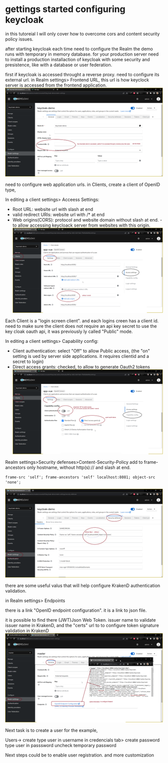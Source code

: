 # gettings started configuring keycloak

in this tutoreial I will only cover how to overcome cors and content security policy issues.

after starting keycloak each time need to configure the Realm
the demo runs with temporary in memory database. for your production server need to install a production installaction of keycloak with some security and presistence, like with a database or user federation.


first if keycloak is accessed throught a reverse proxy. need to configure its external url.
in Realm settings> Frontend URL, this url is how keyclock server is accessed from the frontend application.
![](config1.png)


need to configure web application urls.
in Clients, create a client of OpenID type,  

In editing a client settings> Acceess Settings:
 - Root URL: website url with slash at end
 - valid redirect URIs: website url with /* at end
 - Web origins(CORS): protocol and website domain without slash at end. - to allow accessing keycloack server from websites with this origin.
![](config2.png)


Each Client is a "login screen client". and each logins creen has a client id. need to make sure the client does not require an api key secret to use the key cloak oauth api, it was previously ly called "Public" mode.

In editing a client settings> Capability config:
 - Client authentication: select "Off" to allow Public access, (the "on" setting is ued by server side applications. it requires clientid and a secret to login)
 - Direct access grants: checked, to allow to generate Oauth2 tokens
![](config3.png)

Realm settings>Security defenses>Content-Security-Policy
add to frame-ancestors only hostname, without http(s):// and slash at end.

```text
frame-src 'self'; frame-ancestors 'self' localhost:8081; object-src 'none';
```
![](config4.png)

there are some useful valus that will help configure KrakenD authentication validation.

in Realm settings> Endpoints

there is a link "OpenID endpoint configuration".
it is a link to json file.

it is possible to find there  (JWT)Json Web Token. issuer name to validate issuer name in KrakenD, and the "certs" url to to configure token signature validation in KrakenD
![](config5.png)


Next task is to create a user for the example,

Users-> create
type user in username
in credencials tab> create password
type user in passsword
uncheck temporary password

Next steps could be to enable user registration.
and more customization

